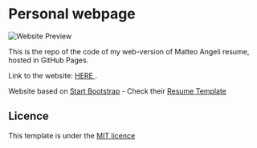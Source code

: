 # Personal webpage
![Website Preview](https://github.com/biotheo/biotheo.github.io/blob/main/GitHub_accessories/Repo_Pciture.PNG)


This is the repo of the code of my web-version of Matteo Angeli resume, hosted in GitHub Pages.

Link to the website: <a href="https://biotheo.github.io"> HERE </a>.

Website based on <a href="https://startbootstrap.com">Start Bootstrap</a> - Check their <a href="https://github.com/StartBootstrap/startbootstrap-resume">Resume Template</a>

## Licence
This template is under the <a href="https://github.com/biotheo/biotheo.github.io/blob/main/LICENCE">MIT licence</a>
